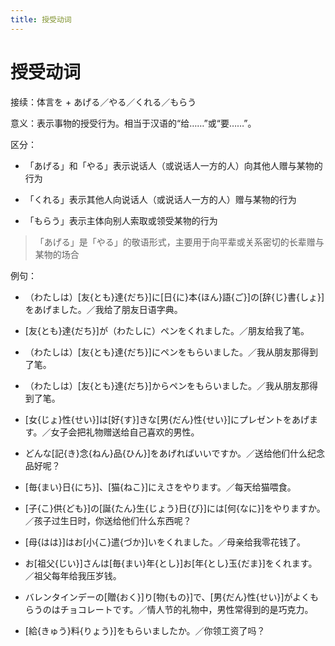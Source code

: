 ```yaml
---
title: 授受动词
---
```


# 授受动词

接续：体言を + あげる／やる／くれる／もらう

意义：表示事物的授受行为。相当于汉语的“给……”或“要……”。

区分：

- 「あげる」和「やる」表示说话人（或说话人一方的人）向其他人赠与某物的行为

- 「くれる」表示其他人向说话人（或说话人一方的人）赠与某物的行为

- 「もらう」表示主体向别人索取或领受某物的行为

> 「あげる」是「やる」的敬语形式，主要用于向平辈或关系密切的长辈赠与某物的场合

例句：

- （わたしは）[友{とも}達{だち}]に[日{に}本{ほん}語{ご}]の[辞{じ}書{しょ}]をあげました。／我给了朋友日语字典。

- [友{とも}達{だち}]が（わたしに）ペンをくれました。／朋友给我了笔。

- （わたしは）[友{とも}達{だち}]にペンをもらいました。／我从朋友那得到了笔。

- （わたしは）[友{とも}達{だち}]からペンをもらいました。／我从朋友那得到了笔。

- [女{じょ}性{せい}]は[好{す}]きな[男{だん}性{せい}]にプレゼントをあげます。／女子会把礼物赠送给自己喜欢的男性。

- どんな[記{き}念{ねん}品{ひん}]をあげればいいですか。／送给他们什么纪念品好呢？

- [毎{まい}日{にち}]、[猫{ねこ}]にえさをやります。／每天给猫喂食。

- [子{こ}供{ども}]の[誕{たん}生{じょう}日{び}]には[何{なに}]をやりますか。／孩子过生日时，你送给他们什么东西呢？

- [母{はは}]はお[小{こ}遣{づか}]いをくれました。／母亲给我零花钱了。

- お[祖父{じい}]さんは[毎{まい}年{とし}]お[年{とし}玉{だま}]をくれます。／祖父每年给我压岁钱。

- バレンタインデーの[贈{おく}]り[物{もの}]で、[男{だん}性{せい}]がよくもらうのはチョコレートです。／情人节的礼物中，男性常得到的是巧克力。

- [給{きゅう}料{りょう}]をもらいましたか。／你领工资了吗？
